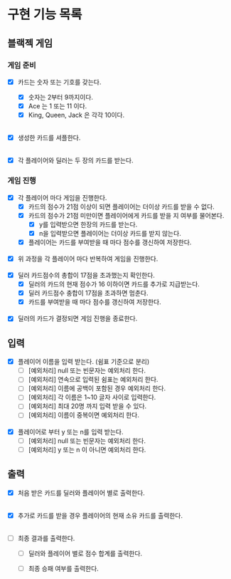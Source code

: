 # 구현 기능 목록

## 블랙젝 게임

### 게임 준비 

- [x] 카드는 숫자 또는 기호를 갖는다.
  - [x] 숫자는 2부터 9까지이다.
  - [x] Ace 는 1 또는 11 이다.
  - [x] King, Queen, Jack 은 각각 10이다.<br><br>

- [x] 생성한 카드를 셔플한다.<br><br>

- [x] 각 플레이어와 딜러는 두 장의 카드를 받는다.

### 게임 진행

- [x] 각 플레이어 마다 게임을 진행한다.
  - [x] 카드의 점수가 21점 이상이 되면 플레이어는 더이상 카드를 받을 수 없다.
  - [x] 카드의 점수가 21점 미만이면 플레이어에게 카드를 받을 지 여부를 물어본다.
    - [x] y를 입력받으면 한장의 카드를 받는다.
    - [x] n을 입력받으면 플레이어는 더이상 카드를 받지 않는다.
  - [x] 플레이어는 카드를 부여받을 때 마다 점수를 갱신하여 저장한다.<br><br>

- [x] 위 과정을 각 플레이어 마다 반복하여 게임을 진행한다.<br><br>
- [x] 딜러 카드점수의 총합이 17점을 초과했는지 확인한다.
  - [x] 딜러의 카드의 현재 점수가 16 이하이면 카드를 추가로 지급받는다.
  - [x] 딜러 카드점수 충합이 17점을 초과하면 멈춘다.
  - [x] 카드를 부여받을 때 마다 점수를 갱신하여 저장한다.<br><br>
  
- [x] 딜러의 카드가 결정되면 게임 진행을 종료한다.

## 입력

- [x] 플레이어 이름을 입력 받는다. (쉼표 기준으로 분리)
  - [ ] [예외처리] null 또는 빈문자는 예외처리 한다.
  - [ ] [예외처리] 연속으로 입력된 쉼표는 예외처리 한다.
  - [ ] [예외처리] 이름에 공백이 포함된 경우 예외처리 한다.
  - [ ] [예외처리] 각 이름은 1~10 글자 사이로 입력한다.
  - [ ] [예외처리] 최대 20명 까지 입력 받을 수 있다.
  - [ ] [예외처리] 이름이 중복이면 예외처리 한다.<br><br>
  
- [x] 플레이어로 부터 y 또는 n를 입력 받는다.
  - [ ] [예외처리] null 또는 빈문자는 예외처리 한다.
  - [ ] [예외처리] y 또는 n 이 아니면 예외처리 한다.

## 출력

- [x] 처음 받은 카드를 딜러와 플레이어 별로 출력한다.<br><br>

- [x] 추가로 카드를 받을 경우 플레이어의 현재 소유 카드를 출력한다.<br><br>

- [ ] 최종 결과를 출력한다.
  - [ ] 딜러와 플레이어 별로 점수 합계를 출력한다.
  - [ ] 최종 승패 여부를 출력한다.
  
  

